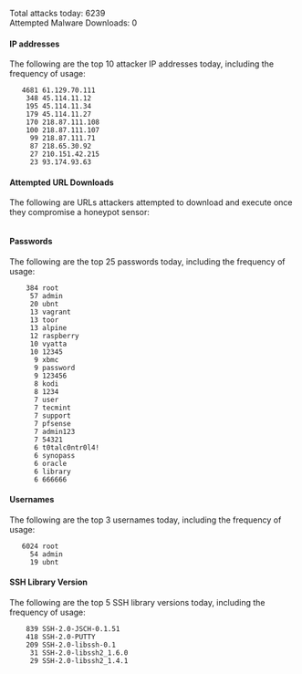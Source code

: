 Total attacks today: 6239  
Attempted Malware Downloads: 0 

#### IP addresses
The following are the top 10 attacker IP addresses today, including the frequency of usage:
```
   4681 61.129.70.111
    348 45.114.11.12
    195 45.114.11.34
    179 45.114.11.27
    170 218.87.111.108
    100 218.87.111.107
     99 218.87.111.71
     87 218.65.30.92
     27 210.151.42.215
     23 93.174.93.63
```

#### Attempted URL Downloads
The following are URLs attackers attempted to download and execute once they compromise a honeypot sensor:
```
```

#### Passwords
The following are the top 25 passwords today, including the frequency of usage:
```
    384 root
     57 admin
     20 ubnt
     13 vagrant
     13 toor
     13 alpine
     12 raspberry
     10 vyatta
     10 12345
      9 xbmc
      9 password
      9 123456
      8 kodi
      8 1234
      7 user
      7 tecmint
      7 support
      7 pfsense
      7 admin123
      7 54321
      6 t0talc0ntr0l4!
      6 synopass
      6 oracle
      6 library
      6 666666
```

#### Usernames
The following are the top 3 usernames today, including the frequency of usage:
```
   6024 root
     54 admin
     19 ubnt
```

#### SSH Library Version
The following are the top 5 SSH library versions today, including the frequency of usage:
```
    839 SSH-2.0-JSCH-0.1.51
    418 SSH-2.0-PUTTY
    209 SSH-2.0-libssh-0.1
     31 SSH-2.0-libssh2_1.6.0
     29 SSH-2.0-libssh2_1.4.1
```
